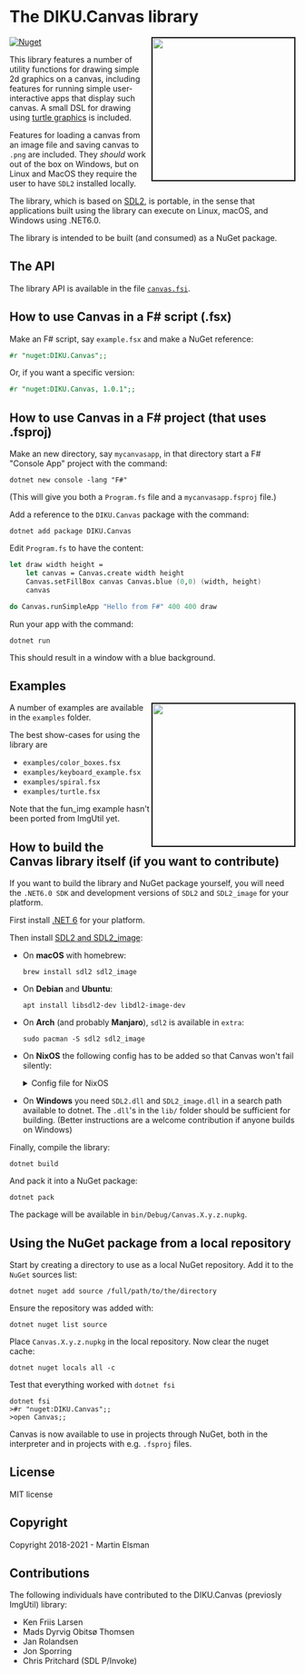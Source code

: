 
The DIKU.Canvas library
=======================

[![Nuget](https://img.shields.io/nuget/v/DIKU.Canvas)](https://www.nuget.org/packages/DIKU.Canvas/)
<img src="https://raw.githubusercontent.com/kfl/img-util-fs/main/images/turtle.png" border="2" width="250" align="right">

This library features a number of utility functions for drawing simple
2d graphics on a canvas, including features for running simple
user-interactive apps that display such canvas.  A small DSL for
drawing using [turtle graphics](https://en.wikipedia.org/wiki/Turtle_graphics) is included.

Features for loading a canvas from an image file and saving canvas to
`.png` are included.  They *should* work out of the box on Windows,
but on Linux and MacOS they require the user to have `SDL2` installed
locally.

The library, which is based on [SDL2](https://www.libsdl.org/), is
portable, in the sense that applications built using the library can
execute on Linux, macOS, and Windows using .NET6.0.

The library is intended to be built (and consumed) as a NuGet package.

## The API

The library API is available in the file [`canvas.fsi`](canvas.fsi).

## How to use Canvas in a F# script (.fsx)

Make an F# script, say `example.fsx` and make a NuGet reference:

```fsharp
#r "nuget:DIKU.Canvas";;
```

Or, if you want a specific version:

```fsharp
#r "nuget:DIKU.Canvas, 1.0.1";;
```


## How to use Canvas in a F# project (that uses .fsproj)

Make an new directory, say `mycanvasapp`, in that directory start a F#
"Console App" project with the command:

    dotnet new console -lang "F#"

(This will give you both a `Program.fs` file and a `mycanvasapp.fsproj` file.)

Add a reference to the `DIKU.Canvas` package with the command:

    dotnet add package DIKU.Canvas

Edit `Program.fs` to have the content:

```fsharp
let draw width height =
    let canvas = Canvas.create width height
    Canvas.setFillBox canvas Canvas.blue (0,0) (width, height)
    canvas

do Canvas.runSimpleApp "Hello from F#" 400 400 draw
```

Run your app with the command:

    dotnet run

This should result in a window with a blue background.


## Examples

<img src="images/applespiral.png" border="2" width="250" align="right">

A number of examples are available in the `examples` folder.

The best show-cases for using the library are
- `examples/color_boxes.fsx`
- `examples/keyboard_example.fsx`
- `examples/spiral.fsx`
- `examples/turtle.fsx`

Note that the fun_img example hasn't been ported from ImgUtil yet.

## How to build the Canvas library itself (if you want to contribute)

If you want to build the library and NuGet package yourself, you will
need the `.NET6.0 SDK` and development versions of `SDL2` and
`SDL2_image` for your platform.

First install [.NET
6](https://dotnet.microsoft.com/en-us/download/dotnet/6.0) for your
platform.

Then install [SDL2 and SDL2_image](https://www.libsdl.org/index.php):

  * On **macOS** with homebrew:

        brew install sdl2 sdl2_image

  * On **Debian** and **Ubuntu**:

        apt install libsdl2-dev libdl2-image-dev

  * On **Arch** (and probably **Manjaro**), `sdl2` is available in `extra`:

        sudo pacman -S sdl2 sdl2_image
  * On **NixOS** the following config has to be added so that Canvas won't fail silently:  
    <details> 
    <summary>Config file for NixOS</summary>
        ```nix
        { pkgs, ... }:
        
        let dotnetfhs = pkgs.buildFHSUserEnv {
            name = "dotnet";
            targetPkgs = pkgs: (with pkgs; [
                dotnet-sdk
            ]) ++ (with pkgs.xorg; [
                libX11
                libXrandr
                libXcursor
            ]);
            runScript = "dotnet";
        };
        in {
            home.packages = [ dotnetfhs ];
            # OR
            # environment.systemPackages = [ dotnetfhs ];
        }
        ```
    </details>

  * On **Windows** you need `SDL2.dll` and `SDL2_image.dll` in a
    search path available to dotnet.  The `.dll`'s in the `lib/`
    folder should be sufficient for building.  (Better instructions
    are a welcome contribution if anyone builds on Windows)


Finally, compile the library:

    dotnet build

And pack it into a NuGet package:

    dotnet pack

The package will be available in `bin/Debug/Canvas.X.y.z.nupkg`.

## Using the NuGet package from a local repository

Start by creating a directory to use as a local NuGet repository. Add
it to the `NuGet` sources list:

    dotnet nuget add source /full/path/to/the/directory

Ensure the repository was added with:

    dotnet nuget list source

Place `Canvas.X.y.z.nupkg` in the local repository.
Now clear the nuget cache:

    dotnet nuget locals all -c

Test that everything worked with `dotnet fsi`

```
dotnet fsi
>#r "nuget:DIKU.Canvas";;
>open Canvas;;
```

Canvas is now available to use in projects through NuGet, both in the
interpreter and in projects with e.g. `.fsproj` files.

## License

MIT license

## Copyright

Copyright 2018-2021 - Martin Elsman

## Contributions

The following individuals have contributed to the DIKU.Canvas (previosly ImgUtil) library:

- Ken Friis Larsen
- Mads Dyrvig Obitsø Thomsen
- Jan Rolandsen
- Jon Sporring
- Chris Pritchard (SDL P/Invoke)
